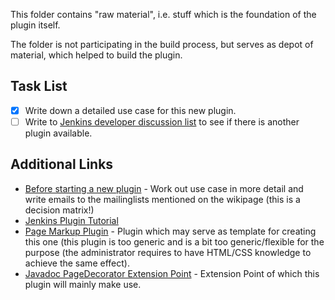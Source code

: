 This folder contains "raw material", i.e. stuff which is the foundation of the plugin itself.

The folder is not participating in the build process, but serves as depot of material, which helped to build the plugin.

## Task List
- [x] Write down a detailed use case for this new plugin.
- [ ] Write to [Jenkins developer discussion list](https://wiki.jenkins-ci.org/display/JENKINS/Mailing+Lists) to see if there is another plugin available.

## Additional Links

* [Before starting a new plugin](https://wiki.jenkins-ci.org/display/JENKINS/Before+starting+a+new+plugin#Beforestartinganewplugin-contributor) - Work out use case in more detail and write emails to the mailinglists mentioned on the wikipage (this is a decision matrix!)
* [Jenkins Plugin Tutorial](https://wiki.jenkins-ci.org/display/JENKINS/Plugin+tutorial)
* [Page Markup Plugin](https://wiki.jenkins-ci.org/display/JENKINS/Page+Markup+Plugin) - Plugin which may serve as template for creating this one (this plugin is too generic and is a bit too generic/flexible for the purpose (the administrator requires to have HTML/CSS knowledge to achieve the same effect).
* [Javadoc PageDecorator Extension Point](http://javadoc.jenkins-ci.org/hudson/model/PageDecorator.html) - Extension Point of which this plugin will mainly make use.